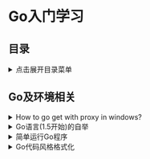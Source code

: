 Go入门学习
===

目录
---
<details>
<summary>点击展开目录菜单</summary>

<!-- TOC -->

- [Go及环境相关](#Go及环境相关)


<!-- /TOC -->

</details>


## Go及环境相关

<details>
<summary>How to go get with proxy in windows?</summary>

```bash
#本来是有ss和全局代理软件的，但是想试试不用全局怎么做，以下是自身尝试成功的做法（终端为git bash）：
https_proxy=127.0.0.1:1080 http_proxy=127.0.0.1:1080 go get golang.org/x/tour
```

</details>

<details>
    <summary>Go语言(1.5开始)的自举</summary>

首先什么是编程语言的自举？
以下[回答](https://segmentfault.com/q/1010000000692678)来自segmentfault

> 就是自己的编译器可以自行编译自己的编译器。\
> 实现方法就是这个编译器的作者用这个语言的一些特性来编写编译器并在该编译器中支持这些自己使用到的特性。\
> 首先，第一个编译器肯定是用别的语言写的（不论是C还是Go还是Lisp还是Python），后面的版本才能谈及自举。\
> 至于先有鸡还是先有蛋，我可以举个这样的不太恰当的例子：比如我写了一个可以自举的C编译器叫作mycc，不论是编译器本身的执行效率还是生成的代码的质量都远远好于gcc（本故事纯属虚构），但我用的都是标准的C写的，那么我可以就直接用gcc编译mycc的源码，得到一份可以生成高质量代码但本身执行效率低下的mycc，然后当然如果我再用这个生成的mycc编译mycc的源码得到新的一份mycc，新的这份不光会产生和原来那份同等高质量的代码，而且还能拥有比先前版本更高的执行效率（因为前一份是gcc的编译产物，后一份是mycc的编译产物，而mycc生成的代码质量要远好于gcc的）。故事虽然是虚构的，但是道理差不多就是这么个道理。这也就是为什么如果从源码编译安装新版本的gcc的话，往往会“编译——安装”两到三遍的原因。

</details>

<details>
    <summary>简单运行Go程序</summary>

```bash
go run hello_world.go
```

</details>

<details>
    <summary>Go代码风格格式化</summary>

```bash
gofmt -w *.go
gofmt <foldername>
```
</details>